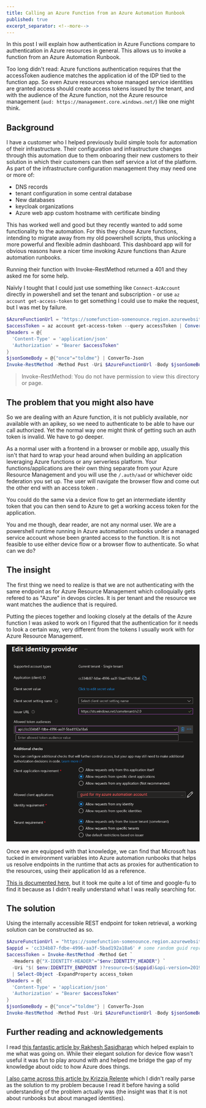 ```yaml
---
title: Calling an Azure Function from an Azure Automation Runbook
published: true
excerpt_separator: <!--more-->
---
```


In this post I will explain how authentication in Azure Functions compare to authentication in Azure resources in general. This allows us to invoke a function from an Azure Automation Runbook.

<!--more-->

Too long didn't read: Azure functions authentication requires that the accessToken audience matches the application id of the IDP tied to the function app. So even Azure resources whose managed service identities are granted access should create access tokens issued by the tenant, and with the audience of the Azure function, not the Azure resource management (`aud: https://management.core.windows.net/`) like one might think.

## Background

I have a customer who I helped previously build simple tools for automation of their infrastructure. Their configuration and infrastructure changes through this automation due to them onboaring their new customers to their solution in which their customers can then self service a lot of the platform. As part of the infrastructure configuration management they may need one or more of:

- DNS records
- tenant configuration in some central database
- New databases
- keycloak organizations
- Azure web app custom hostname with certificate binding

This has worked well and good but they recently wanted to add some functionality to the automation. For this they chose Azure functions, intending to migrate away from my old powershell scripts, thus unlocking a more powerful and flexible admin dashboard. This dashboard app will for obvious reasons have a nicer time invoking Azure functions than Azure automation runbooks.

Running their function with Invoke-RestMethod returned a 401 and they asked me for some help.

Naïvly I tought that I could just use something like `Connect-AzAccount` directly in powershell and set the tenant and subscription - or use `az account get-access-token` to get something I could use to make the request, but I was met by failure.

``` powershell
$AzureFunctionUrl = "https://somefunction-somenounce.region.azurewebsites.net/api/SomeFunction"
$accessToken = az account get-access-token --query accessToken | ConvertFrom-Json
$headers = @{
  'Content-Type' = 'application/json'
  'Authorization' = "Bearer $accessToken"
}
$jsonSomeBody = @{"once"="toldme"} | ConverTo-Json
Invoke-RestMethod -Method Post -Uri $AzureFunctionUrl -Body $jsonSomeBody -ContentType 'application/json' -Headers $headers
```

> Invoke-RestMethod: You do not have permission to view this directory or page.

## The problem that you might also have

So we are dealing with an Azure function, it is not publicly available, nor available with an apikey, so we need to authenticate to be able to have our call authorized. Yet the normal way one might think of getting such an auth token is invalid. We have to go deeper.

As a normal user with a frontend in a browser or mobile app, usually this isn't that hard to wrap your head around when building an application leveraging Azure functions or any serverless platform. Your functions/applications are their own thing separate from your Azure Resource Management and you will use the `/.auth/aad` or whichever oidc federation you set up. The user will navigate the browser flow and come out the other end with an access token .

You could do the same via a device flow to get an intermediate identity token that you can then send to Azure to get a working access token for the application.

You and me though, dear reader, are not any normal user. We are a powershell runtime running in Azure automation runbooks under a managed service account whose been granted access to the function. It is not feasible to use either device flow or a browser flow to authenticate. So what can we do?

## The insight

The first thing we need to realize is that we are not authenticating with the same endpoint as for Azure Resource Management which colloquially gets refered to as "Azure" in devops circles. It is per tenant and the resource we want matches the audience that is required.

Putting the pieces together and looking closely at the details of the Azure function I was asked to work on I figured that the authentication for it needs to look a certain way, very different from the tokens I usually work with for Azure Resource Management.

![idp-sometenant-someissuer](../assets/2025-05-15_18-44-36-idp-sometenant-someaudience.png)

Once we are equipped with that knowledge, we can find that Microsoft has tucked in environment variables into Azure automation runbooks that helps us resolve endpoints in the runtime that acts as proxies for authentication to the resources, using their application Id as a reference.

[This is documented here](https://learn.microsoft.com/en-us/Azure/app-service/overview-managed-identity?tabs=portal%2Cpowershell#connect-to-azure-services-in-app-code), but it took me quite a lot of time and google-fu to find it because as I didn't really understand what I was really searching for.

## The solution

Using the internally accessible REST endpoint for token retrieval, a working solution can be constructed as so.

``` powershell
$AzureFunctionUrl = "https://somefunction-somenounce.region.azurewebsites.net/api/SomeFunction"
$appid = 'cc334b87-fdbe-4996-aa3f-5bad192a18a6' # some random guid representing somefunction application id
$accessToken = Invoke-RestMethod -Method Get `
  -Headers @{"X-IDENTITY-HEADER"="$env:IDENTITY_HEADER"} `
  -Uri "$( $env:IDENTITY_ENDPOINT )?resource=$($appid)&api-version=2019-08-01" `
  | Select-Object -ExpandProperty access_token
$headers = @{
  'Content-Type' = 'application/json'
  'Authorization' = "Bearer $accessToken"
}
$jsonSomeBody = @{"once"="toldme"} | ConverTo-Json
Invoke-RestMethod -Method Post -Uri $AzureFunctionUrl -Body $jsonSomeBody -ContentType 'application/json' -Headers $headers
```

## Further reading and acknowledgements

I read [this fantastic article by Rakhesh Sasidharan](https://rakhesh.com/azure/authenticating-against-azure-functions-using-azure-ad/) which helped explain to me what was going on. While their elegant solution for device flow wasn't useful it was fun to play around with and helped me bridge the gap of my knowledge about oidc to how Azure does things.

[I also came across this article by Krizzia Relente](https://medium.com/@relente/how-to-use-managed-identity-to-authenticate-azure-functions-70b92cb710f2) which I didn't really parse as the solution to my problem because I read it before having a solid understanding of the problem actually was (the insight was that it is not about runbooks but about managed identities).

